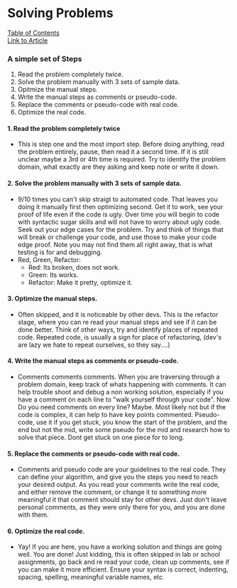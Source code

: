 # Solving Problems  
[Table of Contents](README.md)  
[Link to Article](https://simpleprogrammer.com/solving-problems-breaking-it-down/)  

### A simple set of Steps

1. Read the problem completely twice.
2. Solve the problem manually with 3 sets of sample data.  
3. Opitmize the manual steps.  
4. Write the manual steps as comments or pseudo-code.  
5. Replace the comments or pseudo-code with real code.  
6. Optimize the real code.  

#### 1. Read the problem completely twice
- This is step one and the most import step. Before doing anything, read the problem entirely, pause, then read it a second time. If it is still unclear maybe a 3rd or 4th time is required. Try to identify the problem domain, what exactly are they asking and keep note or write it down.  

#### 2. Solve the problem manually with 3 sets of sample data.  
- 9/10 times you can't skip straigt to automated code. That leaves you doing it manually first then optimizing second. Get it to work, see your proof of life even if the code is ugly. Over time you will begin to code with syntactic sugar skills and will not have to worry about ugly code. Seek out your edge cases for the problem. Try and think of things that will break or challenge your code, and use those to make your code edge proof. Note you may not find them all right away, that is what testing is for and debugging.  
- Red, Green, Refactor:  
    - Red: Its broken, does not work.  
    - Green: Its works.  
    - Refactor: Make it pretty, optimize it.  

#### 3. Optimize the manual steps.  
- Often skipped, and it is noticeable by other devs. This is the refactor stage, where you can re read your manual steps and see if it can be done better. Think of other ways, try and identify places of repeated code. Repeated code, is usually a sign for place of refactoring, (dev's are lazy we hate to repeat ourselves, so they say....)  

#### 4. Write the manual steps as comments or pseudo-code.  
- Comments comments comments. When you are traversing through a problem domain, keep track of whats happening with comments. It can help trouble shoot and debug a non working solution, especially if you have a comment on each line to "walk yourself through your code". Now Do you need comments on every line? Maybe. Most likely not but if the code is complex, it can help to have key points commented. Pseudo-code, use it if you get stuck, you know the start of the problem, and the end but not the mid, write some pseudo for the mid and research how to solve that piece. Dont get stuck on one piece for to long.  

#### 5. Replace the comments or pseudo-code with real code.  
- Comments and pseudo code are your guidelines to the real code. They can define your algorithm, and give you the steps you need to reach your desired output. As you read your comments write the real code, and either remove the comment, or change it to something more meaningful it that comment should stay for other devs. Just don't leave personal comments, as they were only there for you, and you are done with them.  

#### 6. Optimize the real code.  
- Yay! If you are here, you have a working solution and things are going well. You are done! Just kidding, this is often skipped in lab or school assignments, go back and re read your code, clean up comments, see if you can make it more efficient. Ensure your syntax is correct, indenting, spacing, spelling, meaningful variable names, etc. 